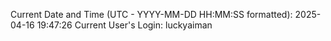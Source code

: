 Current Date and Time (UTC - YYYY-MM-DD HH:MM:SS formatted): 2025-04-16 19:47:26
Current User's Login: luckyaiman

